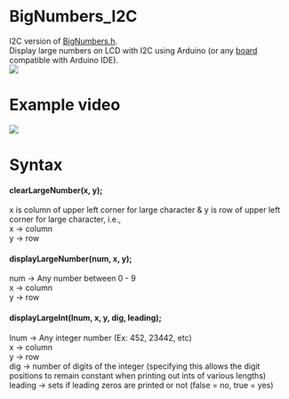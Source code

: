 # BigNumbers_I2C
I2C version of <a href="https://github.com/seanauff/BigNumbers">BigNumbers.h</a>.<br>
Display large numbers on LCD with I2C using Arduino (or any <a href="https://www.arduino.cc/en/guide/cores">board</a> compatible with Arduino IDE).
<br><img src="https://i.imgur.com/6BtQfYY.jpg">

# Example video
[![](http://img.youtube.com/vi/P3EDweeOi98/0.jpg)](http://www.youtube.com/watch?v=P3EDweeOi98 "Example video showing usage of this library")


# Syntax
#### clearLargeNumber(x, y);
x is column of upper left corner for large character & y is row of upper left corner for large character, i.e.,<br>
x -> column<br>
y -> row<br>
#### displayLargeNumber(num, x, y);
num -> Any number between 0 - 9<br>
x -> column<br>
y -> row<br>
#### displayLargeInt(lnum, x, y, dig, leading);
lnum -> Any integer number (Ex: 452, 23442, etc)<br>
x -> column<br>
y -> row<br>
dig -> number of digits of the integer (specifying this allows the digit positions to remain constant when printing out ints of various lengths)<br>
leading -> sets if leading zeros are printed or not (false = no, true = yes)<br>
